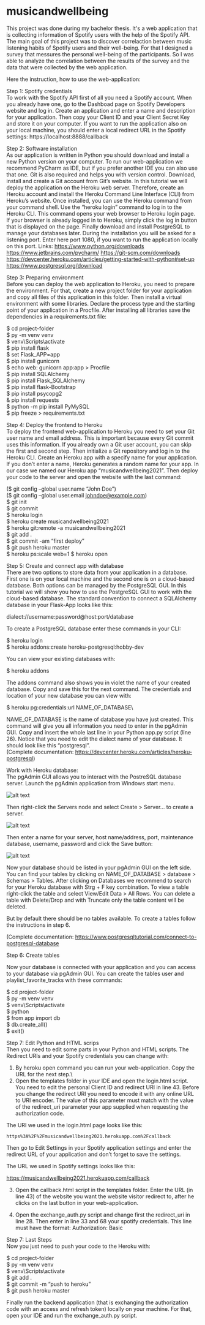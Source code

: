 # musicandwellbeing
This project was done during my bachelor thesis. It's a web application that is collecting information of Spotify users with the help of the Spotify API. The main goal of this project was to discover correlaction between music listening habits of Spotify users and their well-being. For that I designed a survey that messures the personal well-being of the participants. So I was able to analyze the correlation between the results of the survey and the data that were collected by the web application. 

Here the instruction, how to use the web-application:

Step 1: Spotify credentials\
To work with the Spotify API first of all you need a Spotify account. When you already have one, go to the Dashboad page on Spotify Developers website and log in. Create an application and enter a name and description for your application. Then copy your Client ID and your Client Secret Key and store it on your computer.
If you want to run the application also on your local machine, you should enter a local redirect URL in the Spotify settings: https://localhost:8888/callback

Step 2: Software installation\
As our application is written in Python you should download and install a new Python version on your computer. To run our web-application we recommend PyCharm as IDE, but if you prefer another IDE you can also use that one. Git is also required and helps you with version control. Download, install and create a Git account from Git’s website. In this tutorial we will deploy the application on the Heroku web server. Therefore, create an Heroku account and install the Heroku Command Line Interface (CLI) from Heroku’s website. Once installed, you can use the Heroku command from your command shell. Use the “heroku login” command to log in to the Heroku CLI. This command opens your web browser to Heroku login page. If your browser is already logged in to Heroku, simply click the log in button that is displayed on the page. Finally download and install PostgreSQL to manage your databases later. During the installation you will be asked for a listening port. Enter here port 1080, if you want to run the application locally on this port.
Links:
https://www.python.org/downloads
https://www.jetbrains.com/pycharm/
https://git-scm.com/downloads
https://devcenter.heroku.com/articles/getting-started-with-python#set-up
https://www.postgresql.org/download

Step 3: Preparing environment\
Before you can deploy the web application to Heroku, you need to prepare the environment. For that, create a new project folder for your application and copy all files of this application in this folder. Then install a virtual environment with some libraries. Declare the process type and the starting point of your application in a Procfile. After installing all libraries save the dependencies in a requirements.txt file:

$ cd project-folder\
$ py -m venv venv\
$ venv\Scripts\activate\
$ pip install flask\
$ set Flask_APP=app\
$ pip install gunicorn\
$ echo web: gunicorn app:app > Procfile\
$ pip install SQLAlchemy\
$ pip install Flask_SQLAlchemy\
$ pip install flask-Bootstrap\
$ pip install psycopg2\
& pip install requests\
$ python -m pip install PyMySQL\
$ pip freeze > requirements.txt

Step 4: Deploy the frontend to Heroku\
To deploy the frontend web-application to Heroku you need to set your Git user name and email address. This is important because every Git commit uses this information. If you already own a Git user account, you can skip the first and second step. Then initialize a Git repository and log in to the Heroku CLI. Create an Heroku app with a specify name for your application. If you don’t enter a name, Heroku generates a random name for your app. In our case we named our Heroku app “musicandwellbeing2021”. Then deploy your code to the server and open the website with the last command:

($ git config –global user.name “John Doe”)\
($ git config –global user.email johndoe@example.com)\
$ git init\
$ git commit\
$ heroku login\
$ heroku create musicandwellbeing2021\
$ heroku git:remote -a musicandwellbeing2021\
$ git add .\
$ git commit -am “first deploy”\
$ git push heroku master\
$ heroku ps:scale web=1
$ heroku open

Step 5: Create and connect app with database\
There are two options to store data from your application in a database. First one is on your local machine and the second one is on a cloud-based database. Both options can be managed by the PostgreSQL GUI. In this tutorial we will show you how to use the PostgreSQL GUI to work with the cloud-based database. The standard convention to connect a SQLAlchemy database in your Flask-App looks like this:

dialect://username:password@host:port/database

To create a PostgreSQL database enter these commands in your CLI:

$ heroku login\
$ heroku addons:create heroku-postgresql:hobby-dev

You can view your existing databases with:

$ heroku addons

The addons command also shows you in violet the name of your created database. Copy and save this for the next command. The credentials and location of your new database you can view with:

$ heroku pg:credentials:url NAME_OF_DATABASE\

NAME_OF_DATABASE is the name of database you have just created. This command will give you all information you need to enter in the pgAdmin GUI. Copy and insert the whole last line in your Python app.py script (line 26). Notice that you need to edit the dialect name of your database. It should look like this “postgresql”.\
(Complete documentation: https://devcenter.heroku.com/articles/heroku-postgresql)

Work with Heroku database:\
The pgAdmin GUI allows you to interact with the PostreSQL database server. Launch the pgAdmin application from Windows start menu.


![alt text](https://github.com/DenOez/musicandwellbeing/blob/b0b91533ac012b92be4cc898ad7d7ca4bef25c57/instruction1.jpg)

Then right-click the Servers node and select Create > Server… to create a server.

![alt text](https://github.com/DenOez/musicandwellbeing/blob/b0b91533ac012b92be4cc898ad7d7ca4bef25c57/instruction2.jpg)

Then enter a name for your server, host name/address, port, maintenance database, username, password and click the Save button:

![alt text](https://github.com/DenOez/musicandwellbeing/blob/b0b91533ac012b92be4cc898ad7d7ca4bef25c57/instruction3.jpg)

Now your database should be listed in your pgAdmin GUI on the left side. You can find your tables by clicking on NAME_OF_DATABASE > database > Schemas > Tables. After clicking on Databases we recommend to search for your Heroku database with Strg + F key combination. To view a table right-click the table and select View/Edit Data > All Rows. You can delete a table with Delete/Drop and with Truncate only the table content will be deleted.

But by default there should be no tables available. To create a tables follow the instructions in step 6.

(Complete documentation: https://www.postgresqltutorial.com/connect-to-postgresql-database

Step 6: Create tables

Now your database is connected with your application and you can access to your database via pgAdmin GUI. You can create the tables user and playlist_favorite_tracks with these commands:

$ cd project-folder\
$ py -m venv venv\
$ venv\Scripts\activate\
$ python\
$ from app import db\
$ db.create_all()\
$ exit()

Step 7: Edit Python and HTML scrips\
Then you need to edit some parts in your Python and HTML scripts. The Redirect URIs and your Spotify credentials you can change with:

1. By heroku open command you can run your web-application. Copy the URL for the next step.\
2. Open the templates folder in your IDE and open the login.html script. You need to edit the personal Client ID and redirect URI in line 43. Before you change the redirect URI you need to encode it with any online URL to URI encoder. The value of this parameter must match with the value of the redirect_uri parameter your app supplied when requesting the authorization code.

The URI we used in the login.html page looks like this:
    
    https%3A%2F%2Fmusicandwellbeing2021.herokuapp.com%2Fcallback
    
Then go to Edit Settings in your Spotify application settings and enter the redirect URL of your application and don’t forget to save the settings.

The URL we used in Spotify settings looks like this:

  https://musicandwellbeing2021.herokuapp.com/callback
  
3. Open the callback.html script in the templates folder. Enter the URL (in line 43) of the website you want the website visitor redirect to, after he clicks on the last button in your web-application.

4. Open the exchange_auth.py script and change first the redirect_uri in line 28. Then enter in line 33 and 68 your spotify credentials. This line must have the format:
Authorization: Basic *<base64 encoded client_id:client_secret>*
  
Step 7: Last Steps\
Now you just need to push your code to the Heroku with:
  
$ cd project-folder\
$ py -m venv venv\
$ venv\Scripts\activate\
$ git add .\
$ git commit -m “push to heroku”\
$ git push heroku master
  
  
Finally run the backend application (that is exchanging the authorization code with an access and refresh token) locally on your machine. For that, open your IDE and run the exchange_auth.py script.
